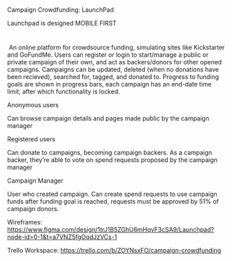 #
Campaign Crowdfunding: LaunchPad

Launchpad is designed MOBILE FIRST 
#
​
An online platform for crowdsource funding, simulating sites like Kickstarter and GoFundMe. Users can register or login to start/manage a public or private campaign of their own, and act as backers/donors for other opened campaigns. Campaigns can be updated, deleted (when no donations have been recieved), searched for, tagged, and donated to. Progress to funding goals are shown in progress bars, each campaign has an end-date time limit, after which functionality is locked. 

Anonymous users

Can browse campaign details and pages made public by the campaign manager

Registered users

Can donate to campaigns, becoming campaign backers. As a campaign backer, they’re able to vote on spend requests proposed by the campaign manager

Campaign Manager

User who created campaign. Can create spend requests to use campaign funds after funding goal is reached, requests must be approved by 51% of campaign donors.


Wireframes: 
https://www.figma.com/design/1trJ1B5ZGhU6mHqvF3cSA9/Launchpad?node-id=0-1&t=a7VNZ5fgOqdJzVCs-1

Trello Workspace: 
https://trello.com/b/ZOYNsxFO/campaign-crowdfunding

